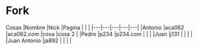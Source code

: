 # Fork
Cosas
|Nombre   |Nick   |Pagina   |   |   |
|---|---|---|---|---|
|Antonio   |aca062   |aca062.com   |cosa   |cosa 2   |
|Pedro   |p234   |p234.com   |   |   |
|Juan   |j131   |   |   |   |
|Juan Antonio   |ja892   |   |   |   |
